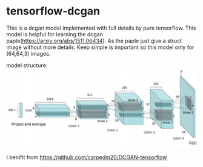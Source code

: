 # tensorflow-dcgan

This is a dcgan model implemented with full details by pure tensorflow.
This model is helpful for learning the dcgan paple(https://arxiv.org/abs/1511.06434).
As the paple just give a struct image without more details.
Keep simple is important so this model only for (64,64,3) images.

model structure:
<img src="https://raw.githubusercontent.com/zhejiangyyf/tensorflow-dcgan/master/DCGAN.png">


I benifit from https://github.com/carpedm20/DCGAN-tensorflow

